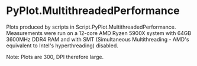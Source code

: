 # PyPlot.MultithreadedPerformance

Plots produced by scripts in Script.PyPlot.MultithreadedPerformance.
Measurements were run on a 12-core AMD Ryzen 5900X system with 64GB 3600MHz DDR4 RAM
and with SMT (Simultaneous Multithreading - AMD's equivalent to Intel's hyperthreading) disabled.

Note: Plots are 300, DPI therefore large.
